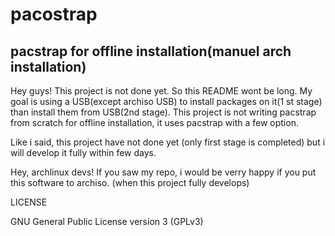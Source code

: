 # pacostrap
## pacstrap for offline installation(manuel arch installation)

Hey guys!
This project is not done yet. So this README wont be long. 
My goal is using a USB(except archiso USB) to install packages on it(1 st stage) than install them from USB(2nd stage). 
This project is not writing pacstrap from scratch for offline installation, it uses pacstrap with a few option.

Like i said, this project have not done yet (only first stage is completed) but i will develop it fully within few days. 

Hey, archlinux devs! If you saw my repo, i would be verry happy if you put this software to archiso. (when this project fully develops)

LICENSE

GNU General Public License version 3 (GPLv3)
